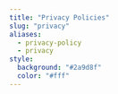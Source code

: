 ```yaml
---
title: "Privacy Policies"
slug: "privacy"
aliases:
  - privacy-policy
  - privacy
style:
  background: "#2a9d8f"
  color: "#fff"
---
```

